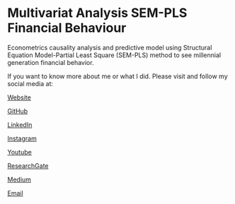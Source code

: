 # Multivariat Analysis SEM-PLS Financial Behaviour

Econometrics causality analysis and predictive model using Structural Equation Model-Partial Least Square (SEM-PLS) method to see millennial generation financial behavior.

If you want to know more about me or what I did. Please visit and follow my social media at:

[Website](https://andrysp.github.io/)

[GitHub](https://github.com/andrysp)

[LinkedIn](https://www.linkedin.com/in/andrysukaputra/)

[Instagram](https://www.instagram.com/andrysukaputra/)

[Youtube](https://www.youtube.com/channel/UCUEkCZJytysFlqnZuEF68GA)

[ResearchGate](https://www.researchgate.net/profile/Andry-Suka-Putra)

[Medium]()

[Email](mailto:andrysukaputra@gmail.com)
